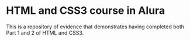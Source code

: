 # HTML and CSS3 course in Alura

This is a repository of evidence that demonstrates having completed both Part 1 and 2 of HTML and CSS3.
